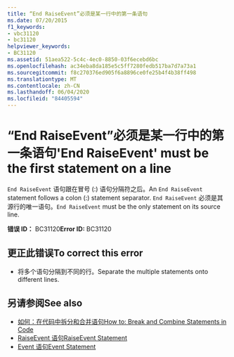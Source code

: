 ```yaml
---
title: “End RaiseEvent”必须是某一行中的第一条语句
ms.date: 07/20/2015
f1_keywords:
- vbc31120
- bc31120
helpviewer_keywords:
- BC31120
ms.assetid: 51aea522-5c4c-4ec0-8850-03f6ecebd6bc
ms.openlocfilehash: ac34eba8da185e5c5ff7280fedb517ba7d7a73a1
ms.sourcegitcommit: f8c270376ed905f6a8896ce0fe25b4f4b38ff498
ms.translationtype: MT
ms.contentlocale: zh-CN
ms.lasthandoff: 06/04/2020
ms.locfileid: "84405594"
---
```

# <a name="end-raiseevent-must-be-the-first-statement-on-a-line"></a><span data-ttu-id="c7275-102">“End RaiseEvent”必须是某一行中的第一条语句</span><span class="sxs-lookup"><span data-stu-id="c7275-102">'End RaiseEvent' must be the first statement on a line</span></span>
<span data-ttu-id="c7275-103">`End RaiseEvent` 语句跟在冒号 (:) 语句分隔符之后。</span><span class="sxs-lookup"><span data-stu-id="c7275-103">An `End RaiseEvent` statement follows a colon (:) statement separator.</span></span> <span data-ttu-id="c7275-104">`End RaiseEvent` 必须是其源行的唯一语句。</span><span class="sxs-lookup"><span data-stu-id="c7275-104">`End RaiseEvent` must be the only statement on its source line.</span></span>  
  
 <span data-ttu-id="c7275-105">**错误 ID：** BC31120</span><span class="sxs-lookup"><span data-stu-id="c7275-105">**Error ID:** BC31120</span></span>  
  
## <a name="to-correct-this-error"></a><span data-ttu-id="c7275-106">更正此错误</span><span class="sxs-lookup"><span data-stu-id="c7275-106">To correct this error</span></span>  
  
- <span data-ttu-id="c7275-107">将多个语句分隔到不同的行。</span><span class="sxs-lookup"><span data-stu-id="c7275-107">Separate the multiple statements onto different lines.</span></span>  
  
## <a name="see-also"></a><span data-ttu-id="c7275-108">另请参阅</span><span class="sxs-lookup"><span data-stu-id="c7275-108">See also</span></span>

- [<span data-ttu-id="c7275-109">如何：在代码中拆分和合并语句</span><span class="sxs-lookup"><span data-stu-id="c7275-109">How to: Break and Combine Statements in Code</span></span>](../programming-guide/program-structure/how-to-break-and-combine-statements-in-code.md)
- [<span data-ttu-id="c7275-110">RaiseEvent 语句</span><span class="sxs-lookup"><span data-stu-id="c7275-110">RaiseEvent Statement</span></span>](../language-reference/statements/raiseevent-statement.md)
- [<span data-ttu-id="c7275-111">Event 语句</span><span class="sxs-lookup"><span data-stu-id="c7275-111">Event Statement</span></span>](../language-reference/statements/event-statement.md)
